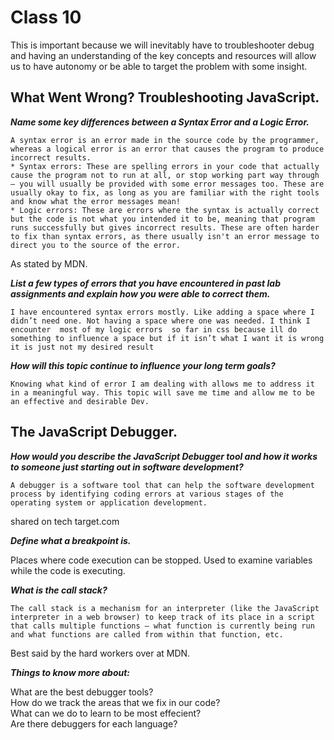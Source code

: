 # Class 10

This is important because we will inevitably have to troubleshooter debug and having an understanding of the key concepts and resources will allow us to have autonomy or be able to target the problem with some insight. 

## What Went Wrong? Troubleshooting JavaScript.

***Name some key differences between a Syntax Error and a Logic Error.***

	A syntax error is an error made in the source code by the programmer, whereas a logical error is an error that causes the program to produce incorrect results.
    * Syntax errors: These are spelling errors in your code that actually cause the program not to run at all, or stop working part way through — you will usually be provided with some error messages too. These are usually okay to fix, as long as you are familiar with the right tools and know what the error messages mean!
    * Logic errors: These are errors where the syntax is actually correct but the code is not what you intended it to be, meaning that program runs successfully but gives incorrect results. These are often harder to fix than syntax errors, as there usually isn't an error message to direct you to the source of the error.
As stated by MDN. 

***List a few types of errors that you have encountered in past lab assignments and explain how you were able to correct them.***

	I have encountered syntax errors mostly. Like adding a space where I didn’t need one. Not having a space where one was needed. I think I encounter	most of my logic errors	 so far in css because ill do something to influence a space but if it isn’t what I want it is wrong it is just not my desired result 

***How will this topic continue to influence your long term goals?***

	Knowing what kind of error I am dealing with allows me to address it in a meaningful way. This topic will save me time and allow me to be an effective and desirable Dev.


## The JavaScript Debugger.

***How would you describe the JavaScript Debugger tool and how it works to someone just starting out in software development?***

	A debugger is a software tool that can help the software development process by identifying coding errors at various stages of the operating system or application development.
shared on tech target.com

***Define what a breakpoint is.***

Places where code execution can be stopped. Used to examine variables while the code is executing.

***What is the call stack?***

	The call stack is a mechanism for an interpreter (like the JavaScript interpreter in a web browser) to keep track of its place in a script that calls multiple functions — what function is currently being run and what functions are called from within that function, etc.
Best said by the hard workers over at MDN.

***Things to know more about:***

What are the best debugger tools?  
How do we track the areas that we fix in our code?  
  What can we do to learn to be most effecient?  
Are there debuggers for each language?